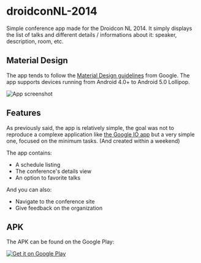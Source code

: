 droidconNL-2014
===============

Simple conference app made for the Droidcon NL 2014. It simply displays the list of talks and different details / informations about it: speaker, description, room, etc.


## Material Design

The app tends to follow the [Material Design guidelines](http://www.google.com/design/spec/material-design/introduction.html) from Google.
The app supports devices running from Android 4.0+ to Android 5.0 Lollipop.

![App screenshot](https://github.com/lynfogeek/droidconNL-2014/blob/master/graphic/screenshot_readme.png) 

## Features

As previously said, the app is relatively simple, the goal was not to reproduce a complexe application like [the Google IO app](https://github.com/google/iosched) but a very simple one, focused on the minimum tasks. (And created within a weekend)

The app contains:
 * A schedule listing
 * The conference's details view
 * An option to favorite talks

And you can also:
 * Navigate to the conference site
 * Give feedback on the organization

 
## APK

The APK can be found on the Google Play:

<a href="https://play.google.com/store/apps/details?id=nl.droidcon.conference2014">
  <img alt="Get it on Google Play"
       src="https://developer.android.com/images/brand/en_generic_rgb_wo_60.png" />
</a>

